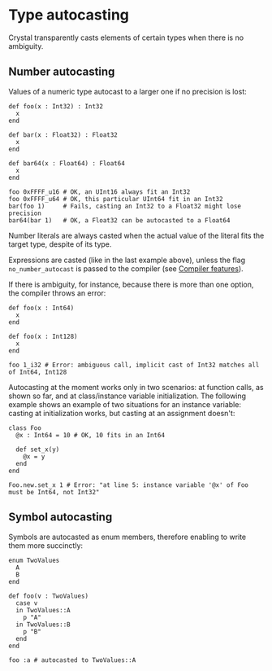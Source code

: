 # Type autocasting

Crystal transparently casts elements of certain types when there is no ambiguity.

## Number autocasting

Values of a numeric type autocast to a larger one if no precision is lost:

```crystal
def foo(x : Int32) : Int32
  x
end

def bar(x : Float32) : Float32
  x
end

def bar64(x : Float64) : Float64
  x
end

foo 0xFFFF_u16 # OK, an UInt16 always fit an Int32
foo 0xFFFF_u64 # OK, this particular UInt64 fit in an Int32
bar(foo 1)     # Fails, casting an Int32 to a Float32 might lose precision
bar64(bar 1)   # OK, a Float32 can be autocasted to a Float64
```

Number literals are always casted when the actual value of the literal fits the target type, despite of its type.

Expressions are casted (like in the last example above), unless the flag `no_number_autocast` is passed to the compiler (see [Compiler features](compile_time_flags.md#language-features)).

If there is ambiguity, for instance, because there is more than one option, the compiler throws an error:

```crystal
def foo(x : Int64)
  x
end

def foo(x : Int128)
  x
end

foo 1_i32 # Error: ambiguous call, implicit cast of Int32 matches all of Int64, Int128
```

Autocasting at the moment works only in two scenarios: at function calls, as shown so far, and at class/instance variable initialization. The following example shows an example of two situations for an instance variable: casting at initialization works, but casting at an assignment doesn't:

```crystal
class Foo
  @x : Int64 = 10 # OK, 10 fits in an Int64

  def set_x(y)
    @x = y
  end
end

Foo.new.set_x 1 # Error: "at line 5: instance variable '@x' of Foo must be Int64, not Int32"
```

## Symbol autocasting

Symbols are autocasted as enum members, therefore enabling to write them more succinctly:

```crystal
enum TwoValues
  A
  B
end

def foo(v : TwoValues)
  case v
  in TwoValues::A
    p "A"
  in TwoValues::B
    p "B"
  end
end

foo :a # autocasted to TwoValues::A
```
